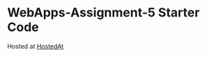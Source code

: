 # WebApps-Assignment-5 Starter Code
Hosted at 
<a href=" https://44-563-web-apps-s22.github.io/webapps-s22-assignment-5-manoj2205/birds.html">HostedAt</a>
 
 